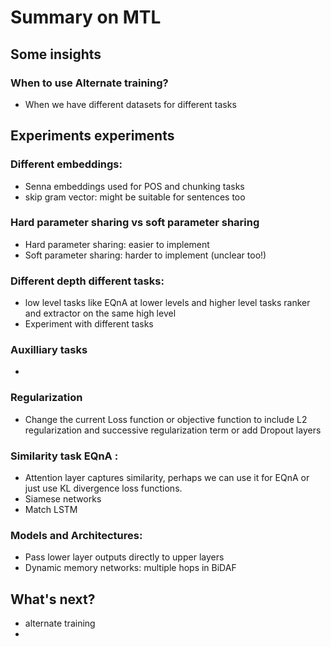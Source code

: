 # Summary on MTL

## Some insights

### When to use Alternate training?
- When we have different datasets for different tasks


## Experiments experiments
### Different embeddings: 
  - Senna embeddings used for POS and chunking tasks
  - skip gram vector: might be suitable for sentences too
### Hard parameter sharing vs soft parameter sharing
  - Hard parameter sharing: easier to implement
  - Soft parameter sharing: harder to implement (unclear too!)
### Different depth different tasks:
  - low level tasks like EQnA at lower levels and higher level tasks ranker and extractor on the same high level
  - Experiment with different tasks
### Auxilliary tasks
  - 
### Regularization
- Change the current Loss function or objective function to include L2 regularization and successive regularization term or add Dropout layers
### Similarity task EQnA :
  - Attention layer captures similarity, perhaps we can use it for EQnA or just use KL divergence loss functions.
  - Siamese networks
  - Match LSTM

### Models and Architectures:
- Pass lower layer outputs directly to upper layers
- Dynamic memory networks: multiple hops in BiDAF


## What's next?
- alternate training
- 

